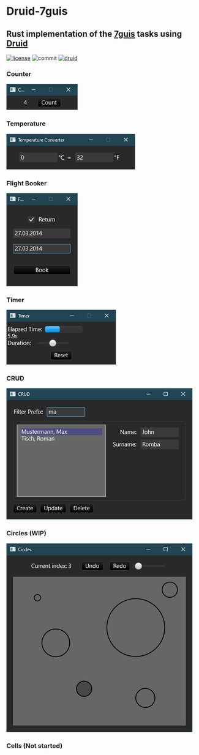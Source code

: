 # Druid-7guis

## Rust implementation of the [7guis](https://eugenkiss.github.io/7guis/) tasks using [Druid](https://linebender.org/druid/)


[![license](https://img.shields.io/github/license/MrGibus/Druid-7guis)](https://github.com/MrGibus/Druid-7guis/blob/master/LICENSE)
![commit](https://img.shields.io/github/last-commit/MrGibus/Druid-7guis)
[![druid](https://img.shields.io/badge/Druid%20Version-v0.6.0-orange)](https://crates.io/crates/druid)  

### Counter  

![counter](images/Counter.PNG)

### Temperature  

![temperature](images/Temperature.PNG)

### Flight Booker

![Flights](images/Flights.PNG)

### Timer  

![Timer](images/Timer.PNG)

### CRUD  

![CRUD](images/CRUD.PNG)

### Circles (WIP)  

![Circles](images/Circles.PNG)

### Cells (Not started)  

